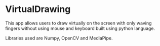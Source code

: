 # VirtualDrawing
This app allows users to draw virtually on the screen with only waving fingers without using mouse and keyboard built using python language.

Libraries used are Numpy, OpenCV and MediaPipe.
